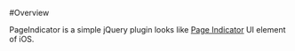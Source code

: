 #Overview

PageIndicator is a simple jQuery plugin looks like [Page Indicator](http://developer.apple.com/library/ios/#DOCUMENTATION/UserExperience/Conceptual/MobileHIG/UIElementGuidelines/UIElementGuidelines.html%23//apple_ref/doc/uid/TP40006556-CH13-SW4 "Page Indicator") UI element of iOS.